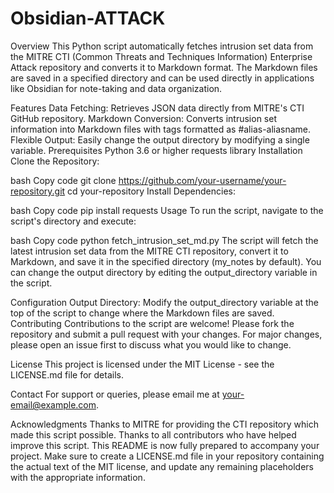 # Obsidian-ATTACK

Overview
This Python script automatically fetches intrusion set data from the MITRE CTI (Common Threats and Techniques Information) Enterprise Attack repository and converts it to Markdown format. The Markdown files are saved in a specified directory and can be used directly in applications like Obsidian for note-taking and data organization.

Features
Data Fetching: Retrieves JSON data directly from MITRE's CTI GitHub repository.
Markdown Conversion: Converts intrusion set information into Markdown files with tags formatted as #alias-aliasname.
Flexible Output: Easily change the output directory by modifying a single variable.
Prerequisites
Python 3.6 or higher
requests library
Installation
Clone the Repository:

bash
Copy code
git clone https://github.com/your-username/your-repository.git
cd your-repository
Install Dependencies:

bash
Copy code
pip install requests
Usage
To run the script, navigate to the script's directory and execute:

bash
Copy code
python fetch_intrusion_set_md.py
The script will fetch the latest intrusion set data from the MITRE CTI repository, convert it to Markdown, and save it in the specified directory (my_notes by default). You can change the output directory by editing the output_directory variable in the script.

Configuration
Output Directory: Modify the output_directory variable at the top of the script to change where the Markdown files are saved.
Contributing
Contributions to the script are welcome! Please fork the repository and submit a pull request with your changes. For major changes, please open an issue first to discuss what you would like to change.

License
This project is licensed under the MIT License - see the LICENSE.md file for details.

Contact
For support or queries, please email me at your-email@example.com.

Acknowledgments
Thanks to MITRE for providing the CTI repository which made this script possible.
Thanks to all contributors who have helped improve this script.
This README is now fully prepared to accompany your project. Make sure to create a LICENSE.md file in your repository containing the actual text of the MIT license, and update any remaining placeholders with the appropriate information.